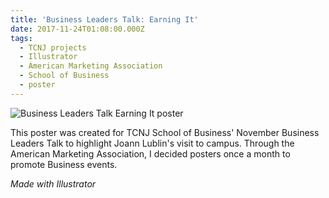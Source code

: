 ```yaml
---
title: 'Business Leaders Talk: Earning It'
date: 2017-11-24T01:08:00.000Z
tags:
  - TCNJ projects
  - Illustrator
  - American Marketing Association
  - School of Business
  - poster
---
```

![Business Leaders Talk Earning It poster](/assets/blt-poster-november.png "Business Leaders Talk Earning It poster")

This poster was created for TCNJ School of Business' November Business Leaders Talk to highlight Joann Lublin's visit to campus. Through the American Marketing Association, I decided posters once a month to promote Business events.

*Made with Illustrator*